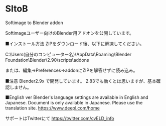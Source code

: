 # SItoB
Softimage to Blender addon


Softimageユーザー向けのBlender用アドオンを公開しています。


■インストール方法
ZIPをダウンロード後、以下に解凍してください。

C:\Users\(自分のコンピューター名)\AppData\Roaming\Blender Foundation\Blender\2.90\scripts\addons

または、編集→Preferences→addonにZIPを解答せずに読み込み。


■注意
Blender2.9x で開発しています。
2.83でも動くとは思いますが、基本確認しません。


■English ver
Blender's language settings are available in English and Japanese.
Document is only available in Japanese.
Please use the translation site.
https://www.deepl.com/home


サポートはTwitterにて
https://twitter.com/cvELD_info

